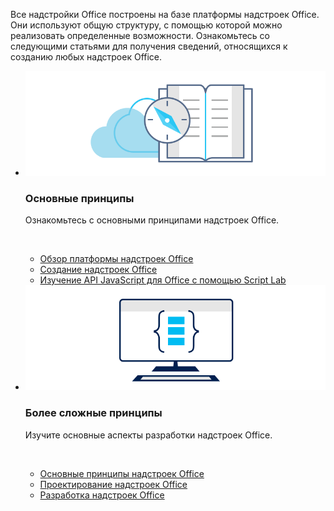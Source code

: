 <p>Все надстройки Office построены на базе платформы надстроек Office. Они используют общую структуру, с помощью которой можно реализовать определенные возможности. Ознакомьтесь со следующими статьями для получения сведений, относящихся к созданию любых надстроек Office.</p>

<ul class="cardsK panelContent cols cols2">
    <li>
        <div class="cardSize">
            <div class="cardPadding">
                <div class="card">
                    <div class="cardImageOuter">
                        <div class="cardImage bgdAccent1">
                            <img src="../images/index-landing-page/developer-documentation.svg" alt="Office Add-ins concepts graphic" data-linktype="external" class="x-hidden-focus"/>
                        </div>
                    </div>
                    <div class="cardText">
                        <h3>Основные принципы</h3>
                        <p>Ознакомьтесь с основными принципами надстроек Office.</p>
                        <br/>
                        <ul>
                            <li><a href="../overview/office-add-ins.md">Обзор платформы надстроек Office</a></li>
                            <li><a href="../overview/office-add-ins-fundamentals.md">Создание надстроек Office</a></li>
                            <li><a href="../overview/explore-with-script-lab.md">Изучение API JavaScript для Office с помощью Script Lab</a></li>
                        </ul>
                    </div>
                </div>
            </div>
        </div>
    </li>
    <li>
        <div class="cardSize">
            <div class="cardPadding">
                <div class="card">
                    <div class="cardImageOuter">
                        <div class="cardImage bgdAccent1">
                            <img src="../images/index-landing-page/monitor-with-code.svg" alt="Office Add-ins development graphic" data-linktype="external" class="x-hidden-focus"/>
                        </div>
                    </div>
                    <div class="cardText">
                        <h3>Более сложные принципы</h3>
                        <p>Изучите основные аспекты разработки надстроек Office.</p>
                        <br/>
                        <ul>
                            <li><a href="../overview/core-concepts-office-add-ins.md">Основные принципы надстроек Office</a></li>
                            <li><a href="../design/add-in-design.md">Проектирование надстроек Office</a></li>
                            <li><a href="../develop/develop-overview.md">Разработка надстроек Office</a></li>                            
                        </ul>
                    </div>
                </div>
            </div>
        </div>
    </li>
</ul>